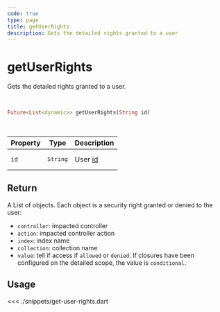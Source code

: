 ```yaml
---
code: true
type: page
title: getUserRights
description: Gets the detailed rights granted to a user
---
```


# getUserRights

Gets the detailed rights granted to a user.

<br />

```dart
Future<List<dynamic>> getUserRights(String id)
```

<br />

| Property | Type | Description |
|--- |--- |--- |
| `id` | <pre>String</pre> | User [id](/core/2/guides/essentials/user-authentication#kuzzle-user-identifier-kuid) |

## Return

A List of objects. Each object is a security right granted or denied to the user:

- `controller`: impacted controller
- `action`: impacted controller action
- `index`: index name
- `collection`: collection name
- `value`: tell if access if `allowed` or `denied`. If closures have been configured on the detailed scope, the value is `conditional`.


## Usage

<<< ./snippets/get-user-rights.dart
